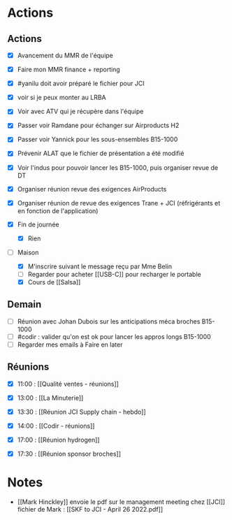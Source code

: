 # Actions


## Actions
- [x] Avancement du MMR de l'équipe
- [x] Faire mon MMR finance + reporting
- [x] #yanilu doit avoir préparé le fichier pour JCI
- [x] voir si je peux monter au LRBA
- [x] Voir avec ATV qui je récupère dans l'équipe
- [x] Passer voir Ramdane pour échanger sur Airproducts H2
- [x] Passer voir Yannick pour les sous-ensembles B15-1000
- [x] Prévenir ALAT que le fichier de présentation a été modifié
- [x] Voir l'indus pour pouvoir lancer les B15-1000, puis organiser revue de DT
- [x] Organiser réunion revue des exigences AirProducts
- [x] Organiser réunion de revue des exigences Trane + JCI (réfrigérants et en fonction de l'application)


- [x] Fin de journée
	- [x] Rien
- [ ] Maison
	- [x] M'inscrire suivant le message reçu par Mme Belin
	- [ ] Regarder pour acheter [[USB-C]] pour recharger le portable
	- [x] Cours de [[Salsa]]

## Demain
- [ ] Réunion avec Johan Dubois sur les anticipations méca broches B15-1000
- [ ] #codir : valider qu'on est ok pour lancer les appros longs B15-1000
- [ ] Regarder mes emails à Faire en later

## Réunions
- [x] 11:00 : [[Qualité ventes - réunions]]
- [x] 13:00 : [[La Minuterie]]
- [x] 13:30 : [[Réunion JCI Supply chain - hebdo]]
- [x] 14:00 : [[Codir - réunions]]
- [x] 17:00 : [[Réunion hydrogen]]
- [x] 17:30 : [[Réunion sponsor broches]]


# Notes
- [[Mark Hinckley]] envoie le pdf sur le management meeting chez [[JCI]]
	fichier de Mark : [[SKF to JCI - April 26 2022.pdf]]